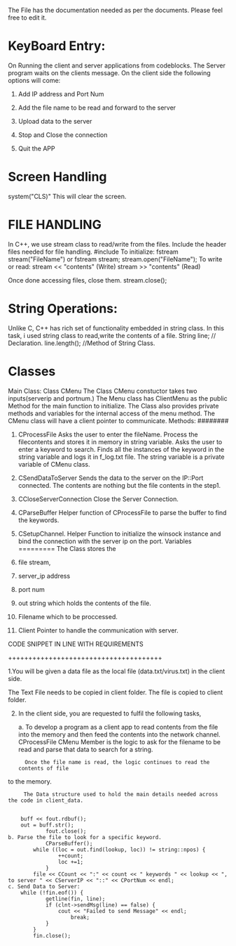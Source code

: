 The File has the documentation needed as per the documents.
Please feel free to edit it.

KeyBoard Entry:
===============
On Running the client and server applications from codeblocks.
The Server program waits on the clients message.
On the client side the following options will come:

1. Add IP address and Port Num

2. Add the file name to be read and forward to the server

3. Upload data to the server
4. Stop and Close the connection

5. Quit the APP

Screen Handling
===============
system("CLS)"
This will clear the screen.

FILE HANDLING
=============
In C++, we use stream class to read/write from the files.
Include the header files needed for file handling.
#include <fstream>
To initialize:
fstream stream("FileName") or 
fstream stream;
stream.open("FileName");
To write or read:
stream << "contents" (Write)
stream >> "contents" (Read)

Once done accessing files, close them.
stream.close();

String Operations:
==================
Unlike C, C++ has rich set of functionality embedded in string class.
In this task, i used string class to read,write the contents of a file.
String line; // Declaration.
line.length(); //Method of String Class.

Classes
=======
Main Class: Class CMenu
The Class CMenu constuctor takes two inputs(serverip and portnum.)
The Menu class has ClientMenu as the public Method for the main function to initialize.
The Class also provides private methods and variables for the internal access of the menu method.
The CMenu class will have a client pointer to communicate.
Methods:
########
1. CProcessFile
   Asks the user to enter the fileName.
   Process the filecontents and stores it in memory in string variable.
   Asks the user to enter a keyword to search.
   Finds all the instances of the keyword in the string variable and logs it in f_log.txt file.
   The string variable is a private variable of CMenu class.
2. CSendDataToServer
   Sends the data to the server on the IP::Port connected.
   The contents are nothing but the file contents in the step1.
   
3. CCloseServerConnection
   Close the Server Connection.
4. CParseBuffer
   Helper function of CProcessFile to parse the buffer to find the keywords.
5. CSetupChannel.
   Helper Function to initialize the winsock instance and bind the connection with
   the server ip on the port.
Variables
=========
The Class stores the 
1. file stream,
2. server_ip address
3. port num
4. out string which holds the contents of the file.
5. Filename which to be proccessed.
6. Client Pointer to handle the communication with server.

CODE SNIPPET IN LINE WITH REQUIREMENTS

++++++++++++++++++++++++++++++++++++++

1.You will be given a data file as the local file (data.txt/virus.txt) in the client side.

The Text File needs to be copied in client folder.
The file is copied to client folder.


2) In the client side, you are requested to fulfil the following tasks,

	a. To develop a program as a client app to read contents from the file into
 the memory and then feed the contents into the network channel.
             CProcessFile CMenu Member is the logic to ask for the filename to be read and parse that data to search for a string.

	     Once the file name is read, the logic continues to read the contents of file
 to the memory.

             
	     The Data structure used to hold the main details needed across the code in client_data.


		buff << fout.rdbuf();
		out = buff.str();
                fout.close();
	b. Parse the file to look for a specific keyword.
                CParseBuffer();
			while ((loc = out.find(lookup, loc)) != string::npos) {
			        ++count;
			        loc +=1;
    			}
			file << CCount << ":" << count << " keywords " << lookup << ", to server " << CServerIP << "::" << CPortNum << endl;
	c. Send Data to Server:
		while (!fin.eof()) {
        		getline(fin, line);
		        if (clnt->sendMsg(line) == false) {
        		    cout << "Failed to send Message" << endl;
            			break;
        		}
    		}
	    	fin.close();